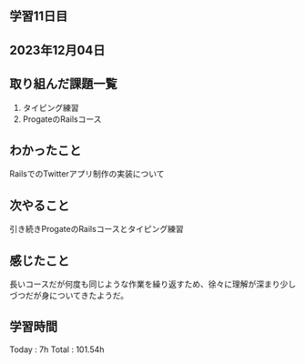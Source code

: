 ## 学習11日目
## 2023年12月04日
## 取り組んだ課題一覧
1. タイピング練習
1. ProgateのRailsコース
## わかったこと
RailsでのTwitterアプリ制作の実装について
## 次やること
引き続きProgateのRailsコースとタイピング練習
## 感じたこと
長いコースだが何度も同じような作業を繰り返すため、徐々に理解が深まり少しづつだが身についてきたようだ。
## 学習時間
Today : 7h
Total : 101.54h
